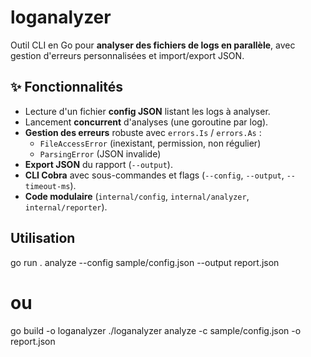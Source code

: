 # loganalyzer

Outil CLI en Go pour **analyser des fichiers de logs en parallèle**, avec gestion d'erreurs personnalisées et import/export JSON.

## ✨ Fonctionnalités

- Lecture d'un fichier **config JSON** listant les logs à analyser.
- Lancement **concurrent** d'analyses (une goroutine par log).
- **Gestion des erreurs** robuste avec `errors.Is` / `errors.As` :
  - `FileAccessError` (inexistant, permission, non régulier)
  - `ParsingError` (JSON invalide)
- **Export JSON** du rapport (`--output`).
- **CLI Cobra** avec sous-commandes et flags (`--config`, `--output`, `--timeout-ms`).
- **Code modulaire** (`internal/config`, `internal/analyzer`, `internal/reporter`).

## Utilisation
go run . analyze --config sample/config.json --output report.json
# ou
go build -o loganalyzer
./loganalyzer analyze -c sample/config.json -o report.json
